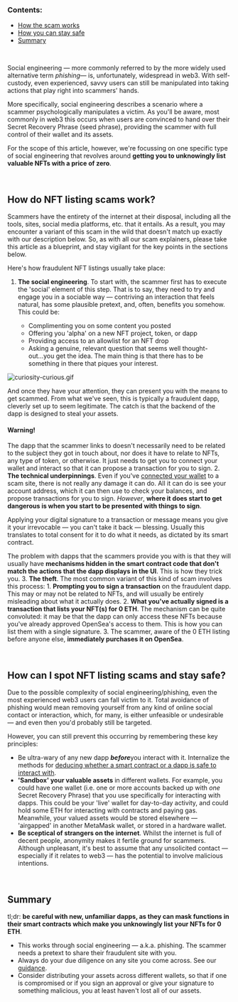 ### Contents:


* [How the scam works](#h_01GR4DD12KA55CASZ5FWPZBH99)
* [How you can stay safe](#h_01GR4DDAF29YFFPJR7BACA6FQW)
* [Summary](#h_01GR4DDKWGE6MB4N7VAG2F282A)


 


Social engineering — more commonly referred to by the more widely used alternative term *phishing*— is, unfortunately, widespread in web3. With self-custody, even experienced, savvy users can still be manipulated into taking actions that play right into scammers' hands. 


More specifically, social engineering describes a scenario where a scammer psychologically manipulates a victim. As you'll be aware, most commonly in web3 this occurs when users are convinced to hand over their Secret Recovery Phrase (seed phrase), providing the scammer with full control of their wallet and its assets. 


For the scope of this article, however, we're focussing on one specific type of social engineering that revolves around **getting you to unknowingly list valuable NFTs with a price of zero**. 


 


How do NFT listing scams work?
------------------------------


Scammers have the entirety of the internet at their disposal, including all the tools, sites, social media platforms, etc. that it entails. As a result, you may encounter a variant of this scam in the wild that doesn't match up exactly with our description below. So, as with all our scam explainers, please take this article as a blueprint, and stay vigilant for the key points in the sections below. 


Here's how fraudulent NFT listings usually take place:


1. **The social engineering**. To start with, the scammer first has to execute the 'social' element of this step. That is to say, they need to try and engage you in a sociable way — contriving an interaction that feels natural, has some plausible pretext, and, often, benefits you somehow. This could be:


	* Complimenting you on some content you posted
	* Offering you 'alpha' on a new NFT project, token, or dapp
	* Providing access to an allowlist for an NFT drop
	* Asking a genuine, relevant question that seems well thought-out...you get the idea. The main thing is that there has to be something in there that piques your interest.


![curiosity-curious.gif](https://support.metamask.io/hc/article_attachments/12514273927835)


And once they have your attention, they can present you with the means to get scammed. From what we've seen, this is typically a fraudulent dapp, cleverly set up to seem legitimate. The catch is that the backend of the dapp is designed to steal your assets.



#### Warning!


The dapp that the scammer links to doesn't necessarily need to be related to the subject they got in touch about, nor does it have to relate to NFTs, any type of token, or otherwise. It just needs to get you to connect your wallet and interact so that it can propose a transaction for you to sign.
2. **The technical underpinnings**. Even if you've [connected your wallet](https://support.metamask.io/hc/en-us/articles/360059535551) to a scam site, there is not really any damage it can do. All it can do is see your account address, which it can then use to check your balances, and propose transactions for you to sign. *However*, **where it does start to get dangerous is when you start to be presented with things to sign**.


Applying your digital signature to a transaction or message means you give it your irrevocable — you can't take it back — blessing. Usually this translates to total consent for it to do what it needs, as dictated by its smart contract. 


The problem with dapps that the scammers provide you with is that they will usually have **mechanisms hidden in the smart contract code that don't match the actions that the dapp displays in the UI**. This is how they trick you.
3. **The theft**. The most common variant of this kind of scam involves this process:
	1. **Prompting you to sign a transaction** on the fraudulent dapp. This may or may not be related to NFTs, and will usually be entirely misleading about what it actually does.
	2. **What you've actually signed is a transaction that lists your NFT(s) for 0 ETH**. The mechanism can be quite convoluted: it may be that the dapp can only access these NFTs because you've already approved OpenSea's access to them. This is how you can list them with a single signature.
	3. The scammer, aware of the 0 ETH listing before anyone else, **immediately purchases it on OpenSea**.


 


How can I spot NFT listing scams and stay safe?
-----------------------------------------------


Due to the possible complexity of social engineering/phishing, even the most experienced web3 users can fall victim to it. Total avoidance of phishing would mean removing yourself from any kind of online social contact or interaction, which, for many, is either unfeasible or undesirable — and even then you'd probably still be targeted. 


However, you can still prevent this occurring by remembering these key principles: 


* Be ultra-wary of any new dapp ***before***you interact with it. Internalize the methods for [deducing whether a smart contract or a dapp is safe to interact with](https://support.metamask.io/hc/en-us/articles/10143114273563).
* **'Sandbox' your valuable assets** in different wallets. For example, you could have one wallet (i.e. one or more accounts backed up with *one* Secret Recovery Phrase) that you use specifically for interacting with dapps. This could be your 'live' wallet for day-to-day activity, and could hold some ETH for interacting with contracts and paying gas. Meanwhile, your valued assets would be stored elsewhere — 'airgapped' in another MetaMask wallet, or stored in a hardware wallet.
* **Be sceptical of strangers on the internet**. Whilst the internet is full of decent people, anonymity makes it fertile ground for scammers. Although unpleasant, it's best to assume that any unsolicited contact — especially if it relates to web3 — has the potential to involve malicious intentions.


 


Summary
-------


tl;dr: **be careful with new, unfamiliar dapps, as they can mask functions in their smart contracts which make you unknowingly list your NFTs for 0 ETH**. 


* This works through social engineering — a.k.a. phishing. The scammer needs a pretext to share their fraudulent site with you.
* Always do your due diligence on any site you come across. See our [guidance](https://support.metamask.io/hc/en-us/articles/10143114273563).
* Consider distributing your assets across different wallets, so that if one is compromised or if you sign an approval or give your signature to something malicious, you at least haven't lost all of our assets.
